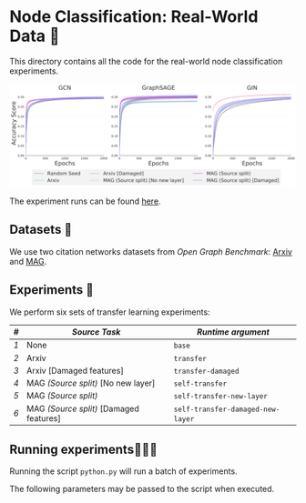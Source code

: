 # Node Classification: Real-World Data 🎯
This directory contains all the code for the real-world node classification experiments.

![](results.jpg)

The experiment runs can be found [here](https://www.comet.ml/graph-net-experiments/node-classification).

## Datasets 🧩

We use two citation networks datasets from _Open Graph Benchmark_: [Arxiv](https://ogb.stanford.edu/docs/nodeprop/#ogbn-arxiv) and [MAG](https://ogb.stanford.edu/docs/nodeprop/#ogbn-mag).

## Experiments 🔬
We perform six sets of transfer learning experiments:

| *#* | *Source Task*                            | *Runtime argument*                |
| --- | -----------------------------------------| --------------------------------- |
| *1* | None                                     | `base`                            |
| *2* | Arxiv                                    | `transfer`                        |
| *3* | Arxiv [Damaged features]                 | `transfer-damaged`                |
| *4* | MAG _(Source split)_ [No new layer]      | `self-transfer`                   |
| *5* | MAG _(Source split)_                     | `self-transfer-new-layer`         |
| *6* | MAG _(Source split)_ [Damaged features]  | `self-transfer-damaged-new-layer` |

## Running experiments🏃🏽‍♀️

Running the script `python.py` will run a batch of experiments.

The following parameters may be passed to the script when executed.
